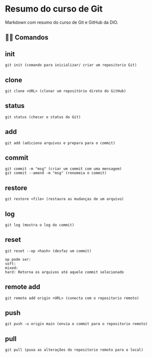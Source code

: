 # Resumo do curso de Git

Markdown com resumo do curso de Git e GitHub da DIO.

## 👨‍💻 Comandos

## init
```
git init (comando para inicializar/ criar um repositorio Git)
```

## clone
```
git clone <URL> (clonar um repositório direto do GitHub)
```

## status
```
git status (checar o status do Git)
```

## add
```
git add (adiciona arquivos e prepara para o commit)
```

## commit
```
git commit -m "msg" (criar um commit com uma mensagem)
git commit --amend -m "msg" (renomeia o commit)
```

## restore
```
git restore <file> (restaura as mudanças de um arquivo)
```

## log
```
git log (mostra o log do commit)
```

## reset
```
git reset --op <hash> (desfaz um commit)

op pode ser: 
soft: 
mixed:
hard: Retorna os arquivos até aquele commit selecionado
```

## remote add
```
git remote add origin <URL> (conecta com o repositorio remoto)
```

## push
```
git push -u origin main (envia o commit para o repositorio remoto)
```

## pull
```
git pull (puxa as alterações do repositorio remoto para o local)
```